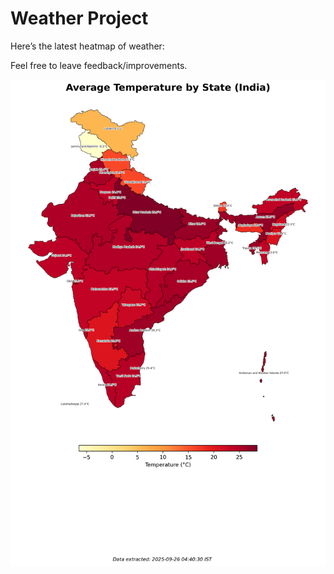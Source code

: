 # Weather Project

Here’s the latest heatmap of weather:

Feel free to leave feedback/improvements.

![India Heatmap](docs/assets/india_heatmap.png?v=D5CBE8)
